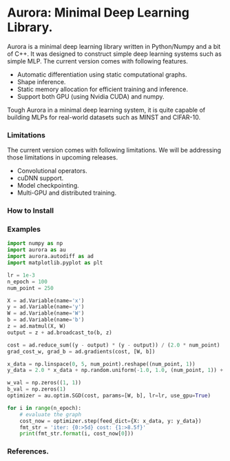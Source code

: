 # Aurora: Minimal Deep Learning Library.

Aurora is a minimal deep learning library written in Python/Numpy and a bit of C++. It was designed to construct simple deep learning systems such as simple MLP. The current version comes with following features.

* Automatic differentiation using static computational graphs.
* Shape inference.
* Static memory allocation for efficient training and inference.
* Support both GPU (using Nvidia CUDA) and numpy.

Tough Aurora in a minimal deep learning system, it is quite capable of building MLPs for real-world datasets such as MINST and CIFAR-10. 

### Limitations

The current version comes with following limitations. We will be addressing those limitations in upcoming releases.

* Convolutional operators.
* cuDNN support.
* Model checkpointing.
* Multi-GPU and distributed training.

### How to Install

### Examples

```python
import numpy as np
import aurora as au
import aurora.autodiff as ad
import matplotlib.pyplot as plt

lr = 1e-3
n_epoch = 100
num_point = 250

X = ad.Variable(name='x')
y = ad.Variable(name='y')
W = ad.Variable(name='W')
b = ad.Variable(name='b')
z = ad.matmul(X, W)
output = z + ad.broadcast_to(b, z)

cost = ad.reduce_sum((y - output) * (y - output)) / (2.0 * num_point)
grad_cost_w, grad_b = ad.gradients(cost, [W, b])

x_data = np.linspace(0, 5, num_point).reshape((num_point, 1))
y_data = 2.0 * x_data + np.random.uniform(-1.0, 1.0, (num_point, 1)) + 2.5 * np.ones((num_point, 1))

w_val = np.zeros((1, 1))
b_val = np.zeros(1)
optimizer = au.optim.SGD(cost, params=[W, b], lr=lr, use_gpu=True)

for i in range(n_epoch):
    # evaluate the graph
    cost_now = optimizer.step(feed_dict={X: x_data, y: y_data})
    fmt_str = 'iter: {0:>5d} cost: {1:>8.5f}'
    print(fmt_str.format(i, cost_now[0]))
```

### References.


